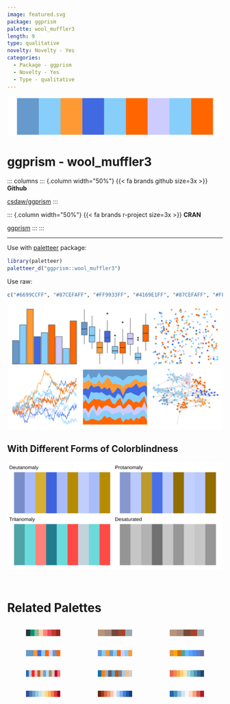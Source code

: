 ```yaml
---
image: featured.svg
package: ggprism
palette: wool_muffler3
length: 9
type: qualitative
novelty: Novelty - Yes
categories:
  - Package - ggprism
  - Novelty - Yes
  - Type - qualitative
---
```


![](featured.svg)

# ggprism - wool_muffler3 

::: columns
::: {.column width="50%"}
{{< fa brands github size=3x >}}
**Github**

[csdaw/ggprism](https://github.com/csdaw/ggprism)
:::

::: {.column width="50%"}
{{< fa brands r-project size=3x >}}
**CRAN**

[ggprism](https://CRAN.R-project.org/package=ggprism)
:::
:::

<hr> 

Use with [paletteer](https://emilhvitfeldt.github.io/paletteer/) package:

```r
library(paletteer)
paletteer_d("ggprism::wool_muffler3")
```

Use raw:

```r
c("#6699CCFF", "#87CEFAFF", "#FF9933FF", "#4169E1FF", "#87CEFAFF", "#FF6600FF", "#CCCCFFFF", "#87CEFAFF", "#FF6600FF")
``` 

![](examples.png) <br>

## With Different Forms of Colorblindness

![](colorblind.svg) 

<br>

# Related Palettes

<div class="list" style="display: grid; grid-template-columns: auto auto auto;"> <figure class="figure">
<a href="../../awtools/a_palette/"> <img src="../../awtools/a_palette/featured.svg" style="width: 100%;" class="figure-img"></a>
</figure> <figure class="figure">
<a href="../../ButterflyColors/hamadryas_feronia/"> <img src="../../ButterflyColors/hamadryas_feronia/featured.svg" style="width: 100%;" class="figure-img"></a>
</figure> <figure class="figure">
<a href="../../ButterflyColors/hamadryas_feronia/"> <img src="../../ButterflyColors/hamadryas_feronia/featured.svg" style="width: 100%;" class="figure-img"></a>
</figure> <figure class="figure">
<a href="../../ggprism/wool_muffler/"> <img src="../../ggprism/wool_muffler/featured.svg" style="width: 100%;" class="figure-img"></a>
</figure> <figure class="figure">
<a href="../../ggprism/wool_muffler2/"> <img src="../../ggprism/wool_muffler2/featured.svg" style="width: 100%;" class="figure-img"></a>
</figure> <figure class="figure">
<a href="../../calecopal/figmtn/"> <img src="../../calecopal/figmtn/featured.svg" style="width: 100%;" class="figure-img"></a>
</figure> <figure class="figure">
<a href="../../ggthemes/Classic_Blue_Red_12/"> <img src="../../ggthemes/Classic_Blue_Red_12/featured.svg" style="width: 100%;" class="figure-img"></a>
</figure> <figure class="figure">
<a href="../../ggthemes/Color_Blind/"> <img src="../../ggthemes/Color_Blind/featured.svg" style="width: 100%;" class="figure-img"></a>
</figure> <figure class="figure">
<a href="../../MetBrewer/Hiroshige/"> <img src="../../MetBrewer/Hiroshige/featured.svg" style="width: 100%;" class="figure-img"></a>
</figure> <figure class="figure">
<a href="../../khroma/sunset/"> <img src="../../khroma/sunset/featured.svg" style="width: 100%;" class="figure-img"></a>
</figure> <figure class="figure">
<a href="../../MetBrewer/OKeeffe1/"> <img src="../../MetBrewer/OKeeffe1/featured.svg" style="width: 100%;" class="figure-img"></a>
</figure> <figure class="figure">
<a href="../../khroma/BuRd/"> <img src="../../khroma/BuRd/featured.svg" style="width: 100%;" class="figure-img"></a>
</figure> 
</div>

